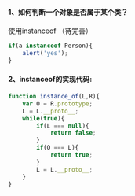 #### 1、如何判断一个对象是否属于某个类？
使用instanceof （待完善）
```javascript
if(a instanceof Person){
    alert('yes');
}
```
#### 2、instanceof的实现代码:
```javascript
function instance_of(L,R){
    var O = R.prototype;
    L = L.__proto__;
    while(true){
        if(L === null){
            return false;
        }
        if(O === L){
            return true;
        }
        L = L.__proto__;
    }
}
```